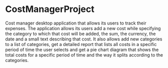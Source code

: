 # CostManagerProject
Cost manager desktop application that allows its users to track their expenses. The application allows its users add a new cost while specifying 
the category to which that cost will be added, the sum, the currency, the date and a small text describing that cost.
It also allows add new categories to a list of categories, get a detailed report that lists all costs in a specific period of time the user selects and
get a pie chart diagram that shows the total costs for a specific period of time and the way it splits according to the categories.
